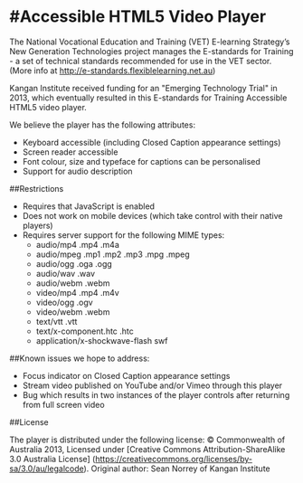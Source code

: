 #Accessible HTML5 Video Player
=============================

The National Vocational Education and Training (VET) E-learning Strategy’s New Generation Technologies project manages the E-standards for Training - a set of technical standards recommended for use in the VET sector. (More info at http://e-standards.flexiblelearning.net.au)

Kangan Institute received funding for an "Emerging Technology Trial" in 2013, which eventually resulted in this E-standards for Training Accessible HTML5 video player.

We believe the player has the following attributes:

* Keyboard accessible (including Closed Caption appearance settings)
* Screen reader accessible
* Font colour, size and typeface for captions can be personalised
* Support for audio description

##Restrictions

* Requires that JavaScript is enabled
* Does not work on mobile devices (which take control with their native players)
* Requires server support for the following MIME types:
  * audio/mp4 .mp4 .m4a
  * audio/mpeg .mp1 .mp2 .mp3 .mpg .mpeg
  * audio/ogg .oga .ogg
  * audio/wav .wav
  * audio/webm .webm
  * video/mp4 .mp4 .m4v
  * video/ogg .ogv
  * video/webm .webm
  * text/vtt .vtt
  * text/x-component.htc .htc
  * application/x-shockwave-flash swf

##Known issues we hope to address:

* Focus indicator on Closed Caption appearance settings
* Stream video published on YouTube and/or Vimeo through this player
* Bug which results in two instances of the player controls after returning from full screen video

##License

The player is distributed under the following license:
© Commonwealth of Australia 2013, Licensed under [Creative Commons Attribution-ShareAlike 3.0 Australia License] (https://creativecommons.org/licenses/by-sa/3.0/au/legalcode).
Original author: Sean Norrey of Kangan Institute
